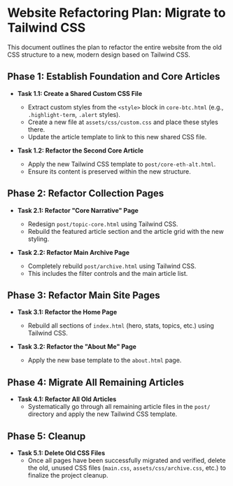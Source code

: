 # Website Refactoring Plan: Migrate to Tailwind CSS

This document outlines the plan to refactor the entire website from the old CSS structure to a new, modern design based on Tailwind CSS.

## Phase 1: Establish Foundation and Core Articles

*   **Task 1.1: Create a Shared Custom CSS File**
    *   Extract custom styles from the `<style>` block in `core-btc.html` (e.g., `.highlight-term`, `.alert` styles).
    *   Create a new file at `assets/css/custom.css` and place these styles there.
    *   Update the article template to link to this new shared CSS file.

*   **Task 1.2: Refactor the Second Core Article**
    *   Apply the new Tailwind CSS template to `post/core-eth-alt.html`.
    *   Ensure its content is preserved within the new structure.

## Phase 2: Refactor Collection Pages

*   **Task 2.1: Refactor "Core Narrative" Page**
    *   Redesign `post/topic-core.html` using Tailwind CSS.
    *   Rebuild the featured article section and the article grid with the new styling.

*   **Task 2.2: Refactor Main Archive Page**
    *   Completely rebuild `post/archive.html` using Tailwind CSS.
    *   This includes the filter controls and the main article list.

## Phase 3: Refactor Main Site Pages

*   **Task 3.1: Refactor the Home Page**
    *   Rebuild all sections of `index.html` (hero, stats, topics, etc.) using Tailwind CSS.

*   **Task 3.2: Refactor the "About Me" Page**
    *   Apply the new base template to the `about.html` page.

## Phase 4: Migrate All Remaining Articles

*   **Task 4.1: Refactor All Old Articles**
    *   Systematically go through all remaining article files in the `post/` directory and apply the new Tailwind CSS template.

## Phase 5: Cleanup

*   **Task 5.1: Delete Old CSS Files**
    *   Once all pages have been successfully migrated and verified, delete the old, unused CSS files (`main.css`, `assets/css/archive.css`, etc.) to finalize the project cleanup.
